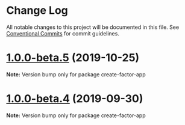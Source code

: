 # Change Log

All notable changes to this project will be documented in this file.
See [Conventional Commits](https://conventionalcommits.org) for commit guidelines.

# [1.0.0-beta.5](http://github.com/fiction-com/factor/@create/create-factor-app/compare/v1.0.0-beta.4...v1.0.0-beta.5) (2019-10-25)

**Note:** Version bump only for package create-factor-app





# [1.0.0-beta.4](http://github.com/fiction-com/factor/@create/create-factor-app/compare/v1.0.0-beta.3...v1.0.0-beta.4) (2019-09-30)

**Note:** Version bump only for package create-factor-app
